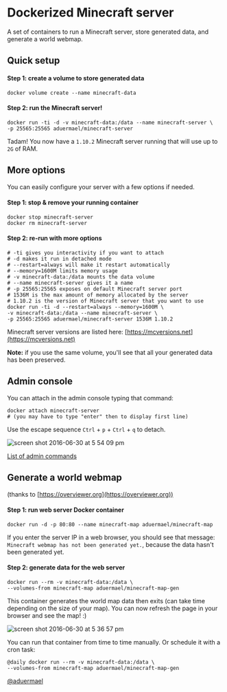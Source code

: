 Dockerized Minecraft server
================

A set of containers to run a Minecraft server, store generated data, and generate a world webmap.

## Quick setup

#### Step 1: create a volume to store generated data

```shell
docker volume create --name minecraft-data
```

#### Step 2: run the Minecraft server!

```shell
docker run -ti -d -v minecraft-data:/data --name minecraft-server \
-p 25565:25565 aduermael/minecraft-server 
```

Tadam! You now have a `1.10.2` Minecraft server running that will use up to `2G` of RAM.

## More options

You can easily configure your server with a few options if needed.

#### Step 1: stop & remove your running container

```shell
docker stop minecraft-server
docker rm minecraft-server
```

#### Step 2: re-run with more options

```shell
# -ti gives you interactivity if you want to attach
# -d makes it run in detached mode
# --restart=always will make it restart automatically
# --memory=1600M limits memory usage
# -v minecraft-data:/data mounts the data volume
# --name minecraft-server gives it a name
# -p 25565:25565 exposes on default Minecraft server port
# 1536M is the max amount of memory allocated by the server
# 1.10.2 is the version of Minecraft server that you want to use
docker run -ti -d --restart=always --memory=1600M \
-v minecraft-data:/data --name minecraft-server \
-p 25565:25565 aduermael/minecraft-server 1536M 1.10.2
```
Minecraft server versions are listed here: [https://mcversions.net](https://mcversions.net)

**Note:** if you use the same volume, you'll see that all your generated data has been preserved.

## Admin console

You can attach in the admin console typing that command:

```shell
docker attach minecraft-server
# (you may have to type "enter" then to display first line)
```

Use the escape sequence `Ctrl` + `p` + `Ctrl` + `q` to detach.

![screen shot 2016-06-30 at 5 54 09 pm](https://cloud.githubusercontent.com/assets/6775074/16508819/aef2a7a4-3eeb-11e6-8e29-91fc9461d6fe.png)

[List of admin commands](http://minecraft.gamepedia.com/Commands)


## Generate a world webmap

(thanks to [https://overviewer.org](https://overviewer.org))

#### Step 1: run web server Docker container

```shell
docker run -d -p 80:80 --name minecraft-map aduermael/minecraft-map
```

If you enter the server IP in a web browser, you should see that message: `Minecraft webmap has not been generated yet.`, because the data hasn't been generated yet. 

#### Step 2: generate data for the web server

```shell
docker run --rm -v minecraft-data:/data \
--volumes-from minecraft-map aduermael/minecraft-map-gen
```

This container generates the world map data then exits (can take time depending on the size of your map). You can now refresh the page in your browser and see the map! :)

![screen shot 2016-06-30 at 5 36 57 pm](https://cloud.githubusercontent.com/assets/6775074/16508651/ea1b5d78-3ee9-11e6-8627-5239ec6b3556.png)

You can run that container from time to time manually. Or schedule it with a cron task:

```shell
@daily docker run --rm -v minecraft-data:/data \
--volumes-from minecraft-map aduermael/minecraft-map-gen
```

[@aduermael](https://twitter.com/aduermael)
